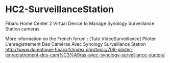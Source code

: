 # HC2-SurveillanceStation
Fibaro Home Center 2 Virtual Device to Manage Synology Surveillance Station cameras

More information on the French forum :
[Tuto VidéoSurveillance] Piloter L'enregistrement Des Caméras Avec Synology Surveillance Station
http://www.domotique-fibaro.fr/index.php/topic/709-piloter-lenregistrement-des-cam%C3%A9ras-avec-synology-surveillance-station/
